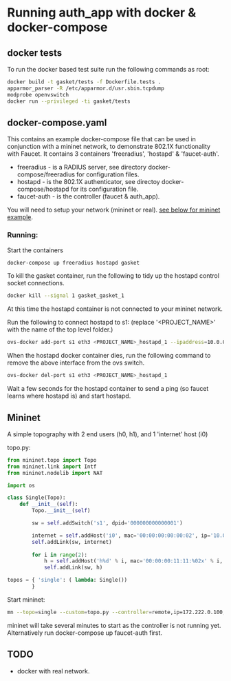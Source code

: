 # Running auth_app with docker & docker-compose

## docker tests

To run the docker based test suite run the following commands as root:

```bash
docker build -t gasket/tests -f Dockerfile.tests .
apparmor_parser -R /etc/apparmor.d/usr.sbin.tcpdump
modprobe openvswitch
docker run --privileged -ti gasket/tests
```


## docker-compose.yaml

This contains an example docker-compose file that can be used in conjunction with a mininet network, to demonstrate 802.1X functionality with Faucet.
It contains 3 containers 'freeradius', 'hostapd' & 'faucet-auth'.
- freeradius - is a RADIUS server, see directory docker-compose/freeradius for configuration files.
- hostapd - is the 802.1X authenticator, see directoy docker-compose/hostapd for its configuration file.
- faucet-auth - is the controller (faucet & auth_app).

You will need to setup your network (mininet or real). [see below for mininet example](mininet).

### Running:

Start the containers
```bash
docker-compose up freeradius hostapd gasket
```

To kill the gasket container, run the following to tidy up the hostapd control socket connections.
```bash
docker kill --signal 1 gasket_gasket_1
```

At this time the hostapd container is not connected to your mininet network.

Run the following to connect hostapd to s1: (replace '<PROJECT_NAME>' with the name of the top level folder.)
```bash
ovs-docker add-port s1 eth3 <PROJECT_NAME>_hostapd_1 --ipaddress=10.0.0.20/8
```

When the hostapd docker container dies, run the following command to remove the above interface from the ovs switch.
```bash
ovs-docker del-port s1 eth3 <PROJECT_NAME>_hostapd_1
```


Wait a few seconds for the hostapd container to send a ping (so faucet learns where hostapd is) and start hostapd.

## Mininet

A simple topography with 2 end users (h0, h1), and 1 'internet' host (i0)


topo.py:
```python
from mininet.topo import Topo
from mininet.link import Intf
from mininet.nodelib import NAT

import os

class Single(Topo):
    def __init__(self):
        Topo.__init__(self)

        sw = self.addSwitch('s1', dpid='000000000000001')

        internet = self.addHost('i0', mac='00:00:00:00:00:02', ip='10.0.0.40')
        self.addLink(sw, internet)
        
        for i in range(2):
            h = self.addHost('h%d' % i, mac='00:00:00:11:11:%02x' % i, ip=('10.0.0.1%d' % i))
            self.addLink(sw, h)

topos = { 'single': ( lambda: Single())
        }
```


Start mininet:
```bash
mn --topo=single --custom=topo.py --controller=remote,ip=172.222.0.100,port=6653
```
mininet will take several minutes to start as the controller is not running yet.
Alternatively run docker-compose up faucet-auth first.


## TODO
- docker with real network.
